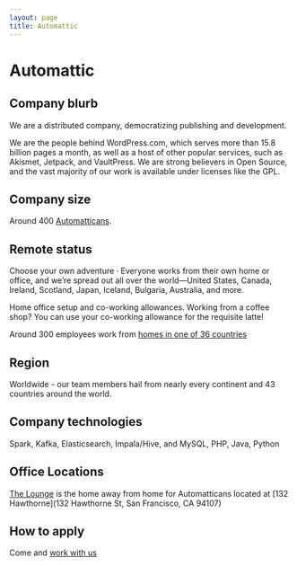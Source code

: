 ```yaml
---
layout: page
title: Automattic
---
```

# Automattic

## Company blurb

We are a distributed company, democratizing publishing and development.

We are the people behind WordPress.com, which serves more than 15.8 billion pages a month, as well as a host of other popular services, such as Akismet, Jetpack, and VaultPress.  We are strong believers in Open Source, and the vast majority of our work is available under licenses like the GPL.

## Company size

Around 400 [Automatticans](https://automattic.com/about/).

## Remote status

Choose your own adventure · Everyone works from their own home or office, and we’re spread out all over the world—United States, Canada, Ireland, Scotland, Japan, Iceland, Bulgaria, Australia, and more.

Home office setup and co-working allowances. Working from a coffee shop? You can use your co-working allowance for the requisite latte!

Around 300 employees work from [homes in one of 36 countries](https://automattic.com/map/)

## Region

Worldwide - our team members hail from nearly every continent and 43 countries around the world.

## Company technologies

Spark, Kafka, Elasticsearch, Impala/Hive, and MySQL, PHP, Java, Python

## Office Locations

[The Lounge](https://lounge.automattic.com/) is the home away from home for Automatticans located at [132 Hawthorne](132 Hawthorne St, San Francisco, CA 94107)

## How to apply

Come and [work with us](https://automattic.com/work-with-us/)

